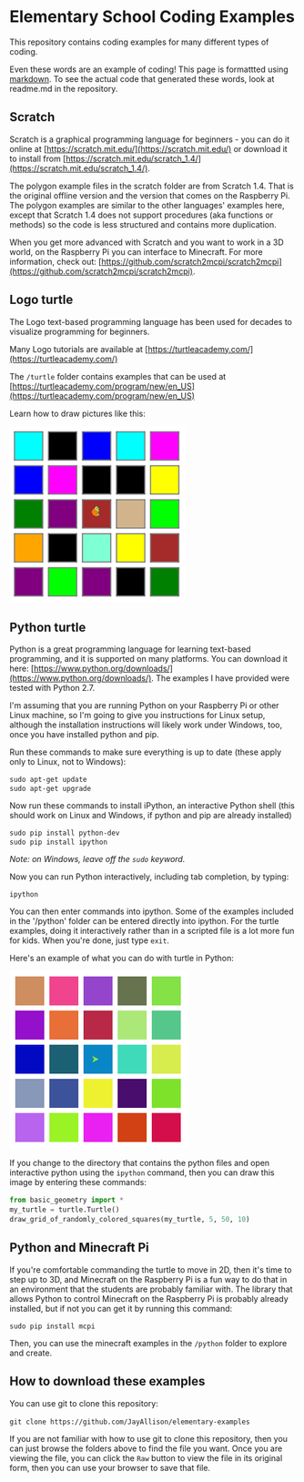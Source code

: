 # Elementary School Coding Examples
This repository contains coding examples for many different types of coding.

Even these words are an example of coding! This page is formattted using [markdown](https://guides.github.com/features/mastering-markdown/). To see the actual code that generated these words, look at readme.md in the repository.

## Scratch

Scratch is a graphical programming language for beginners - you can do it online at [https://scratch.mit.edu/](https://scratch.mit.edu/) or download it to install from [https://scratch.mit.edu/scratch_1.4/](https://scratch.mit.edu/scratch_1.4/).

The polygon example files in the scratch folder are from Scratch 1.4. That is the original offline version and the version that comes on the Raspberry Pi. The polygon examples are similar to the other languages' examples here, except that Scratch 1.4 does not support procedures (aka functions or methods) so the code is less structured and contains more duplication.

When you get more advanced with Scratch and you want to work in a 3D world, on the Raspberry Pi you can interface to Minecraft. For more information, check out: [https://github.com/scratch2mcpi/scratch2mcpi](https://github.com/scratch2mcpi/scratch2mcpi).

## Logo turtle

The Logo text-based programming language has been used for decades to visualize programming for beginners.
 
Many Logo tutorials are available at [https://turtleacademy.com/](https://turtleacademy.com/)

The `/turtle` folder contains examples that can be used at [https://turtleacademy.com/program/new/en_US](https://turtleacademy.com/program/new/en_US)

Learn how to draw pictures like this:

![alt text](https://github.com/JayAllison/elementary-examples/raw/master/turtle/squares.png "Logo Turtle Squares" )

## Python turtle

Python is a great programming language for learning text-based programming, and it is supported on many platforms. You can download it here: [https://www.python.org/downloads/](https://www.python.org/downloads/). The examples I have provided were tested with Python 2.7.

I'm assuming that you are running Python on your Raspberry Pi or other Linux machine, so I'm going to give you instructions for Linux setup, although the installation instructions will likely work under Windows, too, once you have installed python and pip.

Run these commands to make sure everything is up to date (these apply only to Linux, not to Windows):
```commandline
sudo apt-get update
sudo apt-get upgrade
```

Now run these commands to install iPython, an interactive Python shell (this should work on Linux and Windows, if python and pip are already installed)
```commandline
sudo pip install python-dev
sudo pip install ipython
```
_Note: on Windows, leave off the ``sudo`` keyword._

Now you can run Python interactively, including tab completion, by typing:

```commandline
ipython
```

You can then enter commands into ipython. Some of the examples included in the '/python' folder can be entered directly into ipython. For the turtle examples, doing it interactively rather than in a scripted file is a lot more fun for kids. When you're done, just type `exit`.

Here's an example of what you can do with turtle in Python:

![alt text](https://github.com/JayAllison/elementary-examples/raw/master/python/squares.png "Python Turtle Squares" )

If you change to the directory that contains the python files and open interactive python using the ``ipython`` command, then you can draw this image by entering these commands:

```python
from basic_geometry import *
my_turtle = turtle.Turtle()
draw_grid_of_randomly_colored_squares(my_turtle, 5, 50, 10)
```

## Python and Minecraft Pi

If you're comfortable commanding the turtle to move in 2D, then it's time to step up to 3D, and Minecraft on the Raspberry Pi is a fun way to do that in an environment that the students are probably familiar with. The library that allows Python to control Minecraft on the Raspberry Pi is probably already installed, but if not you can get it by running this command:

```commandline
sudo pip install mcpi
```

Then, you can use the minecraft examples in the `/python` folder to explore and create.

## How to download these examples

You can use git to clone this repository:

``git clone https://github.com/JayAllison/elementary-examples``

If you are not familiar with how to use git to clone this repository, then you can just browse the folders above to find the file you want. Once you are viewing the file, you can click the ``Raw`` button to view the file in its original form, then you can use your browser to save that file.